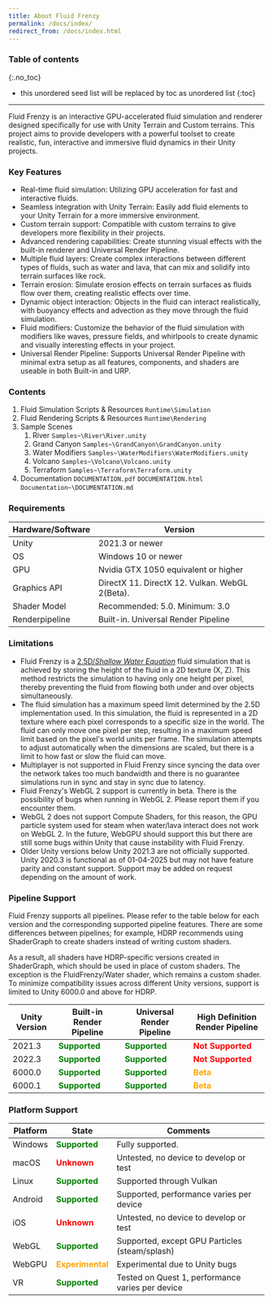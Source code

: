 ```yaml
---
title: About Fluid Frenzy
permalink: /docs/index/
redirect_from: /docs/index.html
---
```


### Table of contents
{:.no_toc}
* this unordered seed list will be replaced by toc as unordered list
{:toc}
---

Fluid Frenzy is an interactive GPU-accelerated fluid simulation and renderer designed specifically for use with Unity Terrain and Custom terrains. This project aims to provide developers with a powerful toolset to create realistic, fun, interactive and immersive fluid dynamics in their Unity projects.

<a name="key-features"></a>
### Key Features

- Real-time fluid simulation: Utilizing GPU acceleration for fast and interactive fluids.
- Seamless integration with Unity Terrain: Easily add fluid elements to your Unity Terrain for a more immersive environment.
- Custom terrain support: Compatible with custom terrains to give developers more flexibility in their projects.
- Advanced rendering capabilities: Create stunning visual effects with the built-in renderer and Universal Render Pipeline.
- Multiple fluid layers: Create complex interactions between different types of fluids, such as water and lava, that can mix and solidify into terrain surfaces like rock.
- Terrain erosion: Simulate erosion effects on terrain surfaces as fluids flow over them, creating realistic effects over time.
- Dynamic object interaction: Objects in the fluid can interact realistically, with buoyancy effects and advection as they move through the fluid simulation.
- Fluid modifiers: Customize the behavior of the fluid simulation with modifiers like waves, pressure fields, and whirlpools to create dynamic and visually interesting effects in your project.
- Universal Render Pipeline: Supports Universal Render Pipeline with minimal extra setup as all features, components, and shaders are useable in both Built-in and URP.

<a name="contents"></a>
### Contents

1. Fluid Simulation Scripts & Resources
    ```Runtime\Simulation```
2. Fluid Rendering Scripts & Resources
    ```Runtime\Rendering```
3. <a name="keyfeatures-samples">Sample Scenes</a>
    1. River ```Samples~\River\River.unity```
    2. Grand Canyon ```Samples~\GrandCanyon\GrandCanyon.unity```
    3. Water Modifiers ```Samples~\WaterModifiers\WaterModifiers.unity```
    4. Volcano ```Samples~\Volcano\Volcano.unity```
    5. Terraform ```Samples~\Terraform\Terraform.unity```
4. Documentation
    ```DOCUMENTATION.pdf```
    ```DOCUMENTATION.html```
    ```Documentation~\DOCUMENTATION.md```

<a name="requirements"></a>
### Requirements

| Hardware/Software | Version |
| ---- | ---- |
| Unity | 2021.3 or newer |
| OS | Windows 10 or newer |
| GPU | Nvidia GTX 1050 equivalent or higher |
| Graphics API | DirectX 11. DirectX 12. Vulkan. WebGL 2(Beta). |
| Shader Model | Recommended: 5.0. Minimum: 3.0 |
| Renderpipeline | Built-in. Universal Render Pipeline |

<a name="limitations"></a>
### Limitations

- Fluid Frenzy is a [2.5D/*Shallow Water Equation*](https://en.wikipedia.org/wiki/Shallow_water_equations) fluid simulation that is achieved by storing the height of the fluid in a 2D texture (X, Z). This method restricts the simulation to having only one height per pixel, thereby preventing the fluid from flowing both under and over objects simultaneously.
- The fluid simulation has a maximum speed limit determined by the 2.5D implementation used. In this simulation, the fluid is represented in a 2D texture where each pixel corresponds to a specific size in the world. The fluid can only move one pixel per step, resulting in a maximum speed limit based on the pixel's world units per frame. The simulation attempts to adjust automatically when the dimensions are scaled, but there is a limit to how fast or slow the fluid can move.
- Multiplayer is not supported in Fluid Frenzy since syncing the data over the network takes too much bandwidth and there is no guarantee simulations run in sync and stay in sync due to latency.
- Fluid Frenzy's WebGL 2 support is currently in beta. There is the possibility of bugs when running in WebGL 2. Please report them if you encounter them.
- WebGL 2 does not support Compute Shaders, for this reason, the GPU particle system used for steam when water/lava interact does not work on WebGL 2. In the future, WebGPU should support this but there are still some bugs within Unity that cause instability with Fluid Frenzy.
- Older Unity versions below Unity 2021.3 are not officially supported. Unity 2020.3 is functional as of 01-04-2025 but may not have feature parity and constant support. Support may be added on request depending on the amount of work.

<a name="pipeline-support"></a>
### Pipeline Support

Fluid Frenzy supports all pipelines. Please refer to the table below for each version and the corresponding supported pipeline features. There are some differences between pipelines; for example, HDRP recommends using ShaderGraph to create shaders instead of writing custom shaders.

As a result, all shaders have HDRP-specific versions created in ShaderGraph, which should be used in place of custom shaders. The exception is the FluidFrenzy/Water shader, which remains a custom shader. To minimize compatibility issues across different Unity versions, support is limited to Unity 6000.0 and above for HDRP.

| Unity Version | Built-in Render Pipeline | Universal Render Pipeline | High Definition Render Pipeline |
|----------------|--------------------------|---------------------------|---------------------------------|
| 2021.3         | **<span style="color:green;">Supported</span>** | **<span style="color:green;">Supported</span>** | **<span style="color:red;">Not Supported</span>** |
| 2022.3         | **<span style="color:green;">Supported</span>** | **<span style="color:green;">Supported</span>** | **<span style="color:red;">Not Supported</span>** |
| 6000.0         | **<span style="color:green;">Supported</span>** | **<span style="color:green;">Supported</span>** | **<span style="color:orange;">Beta</span>** |
| 6000.1         | **<span style="color:green;">Supported</span>** | **<span style="color:green;">Supported</span>** | **<span style="color:orange;">Beta</span>** |

<a name="platform-support"></a>
### Platform Support

| Platform        | State       | Comments                                                |
|-----------------|-----------------|---------------------------------------------------------|
| Windows         | **<span style="color:green;">Supported</span>**             | Fully supported.                                       |
| macOS           | **<span style="color:red;">Unknown</span>**           | Untested, no device to develop or test                |
| Linux           | **<span style="color:green;">Supported</span>**             | Supported through Vulkan                              |
| Android         | **<span style="color:green;">Supported</span>**             | Supported, performance varies per device              |
| iOS             | **<span style="color:red;">Unknown</span>**           | Untested, no device to develop or test                |
| WebGL           | **<span style="color:green;">Supported</span>**             | Supported, except GPU Particles (steam/splash)       |
| WebGPU          | **<span style="color:orange;">Experimental</span>**   | Experimental due to Unity bugs                        |
| VR              | **<span style="color:green;">Supported</span>**             | Tested on Quest 1, performance varies per device     |

<a name="installation"></a>
